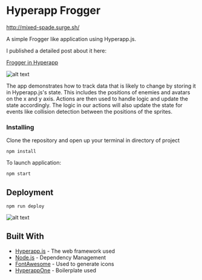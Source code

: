 # Hyperapp Frogger
http://mixed-spade.surge.sh/

A simple Frogger like application using Hyperapp.js.

I published a detailed post about it here:

[Frogger in Hyperapp](https://medium.com/hyperapp/frogger-in-hyperapp-90c0a7cd23a4) 

![alt text](https://cdn-images-1.medium.com/max/1600/1*0buRS6911OtLu-RdXKcZug.png)

 The app demonstrates how to track data that is likely to change by storing it in Hyperapp.js's state. This includes the positions of enemies and avatars on the x and y axis. Actions are then used to handle logic and update the state accordingly. The logic in our actions will also update the state for events like collision detection between the positions of the sprites. 

### Installing

Clone the repository and open up your terminal in directory of project

```
npm install
```

To launch application:

```
npm start
```

## Deployment
```
npm run deploy
```

![alt text](https://cdn-images-1.medium.com/max/1600/1*9m4glxRRkHKwL6si_Dextg.png)

## Built With

* [Hyperapp.js](https://github.com/hyperapp/hyperapp) - The web framework used
* [Node.js](https://nodejs.org/en/) - Dependency Management
* [FontAwesome](https://fontawesome.com/) - Used to generate icons
* [HyperappOne](https://github.com/selfup/hyperapp-one) - Boilerplate used

